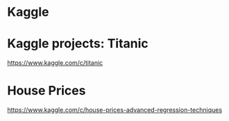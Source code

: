 # Kaggle
Kaggle projects:
Titanic
===
https://www.kaggle.com/c/titanic

House Prices
===
https://www.kaggle.com/c/house-prices-advanced-regression-techniques
